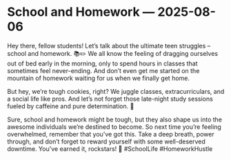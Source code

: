 # School and Homework — 2025-08-06

Hey there, fellow students! Let’s talk about the ultimate teen struggles – school and homework. 📚✏️ We all know the feeling of dragging ourselves out of bed early in the morning, only to spend hours in classes that sometimes feel never-ending. And don’t even get me started on the mountain of homework waiting for us when we finally get home. 

But hey, we’re tough cookies, right? We juggle classes, extracurriculars, and a social life like pros. And let’s not forget those late-night study sessions fueled by caffeine and pure determination. 💪

Sure, school and homework might be tough, but they also shape us into the awesome individuals we’re destined to become. So next time you’re feeling overwhelmed, remember that you’ve got this. Take a deep breath, power through, and don’t forget to reward yourself with some well-deserved downtime. You’ve earned it, rockstars! 🌟 #SchoolLife #HomeworkHustle